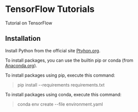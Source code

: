 # TensorFlow  Tutorials

Tutorial on TensorFlow

## Installation

Install Python from the official site [Ptyhon.org](https://www.python.org/).

To install packages, you can use the builtin pip or conda (from [Anaconda.org](https://anaconda.org/)).

To install packages using pip, execute this command:

> pip install --requirements requirements.txt

To install packages using conda, execute this command:

> conda env create --file environment.yaml
